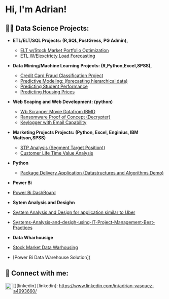 
<h1>Hi, I'm Adrian! 

<h2>👨‍💻 Data Science Projects:</h2>

- <b>ETL/ELT/SQL Projects: (R,SQL,PostGress, PG Admin),</b>
  - [ELT w/Stock Market Portfolio Optimization](https://github.com/avasquez9999/CapStone-Project-Fraud-Dection-Using-R-and-Power-Bi-for-data-Viz)
  - [ETL W/Elexctricty Load Forecasting](https://github.com/avasquez9999/SQL-AND-R-ETL-Project-Electricity-load-data-wharhousing-and-forecasting)   
  
- <b>Data Mining/Machine Learning Projects: (R,Python,Excel,SPSS),</b>
  - [Credit Card Fraud Classification Project](https://github.com/avasquez9999/CapStone-Project-Fraud-Dection-Using-R-and-Power-Bi-for-data-Viz)
  - [Predictive Modeling: (forecasting hierarchical data)](https://github.com/avasquez9999/Advanced-Forecasting-Project)
  - [Predicting Student Performance](https://github.com/avasquez9999/Predicting-Student-Performance)    
  - [Predicting Housing Prices](https://github.com/avasquez9999/Boston-Housing-predictive-modeling)

- <b>Web Scaping and Web Development: (python)</b>
  - [Wb Scrapper Movie Datafrom IBMD ](https://github.com/joshmadakor1/EncrypterPOC)
  - [Ransomware Proof of Concept (Decrypter)](https://github.com/joshmadakor1/DecrypterPOC)
  - [Keylogger with Email Capability](https://github.com/joshmadakor1/Key-Logger-With-Email)

- <b>Marketing Projects Projects: (Python, Excel, Enginius, IBM Wattson,SPSS)</b>
  - [STP Analysis (Segment Target Position)](https://github.com/avasquez9999/Positon-Segment-Target-Marketing-Analysis))
  - [Customer Life Time Value Analysis](https://github.com/avasquez9999/Custermer-Life-Time-Value-Model)

- <b>Python</b>
  - [Package Delivery Application (Datastructures and Algorithms Demo)](https://github.com/joshmadakor1/Package-Delivery-Pathfinding-Algorithm)
 - <b>Power Bi</b>
  - [Power Bi DashBoard](https://github.com/avasquez9999/CapStone-Project-Fraud-Dection-Using-R-and-Power-Bi-for-data-Viz) 
 - <b>Sytem Analysis and Desighn</b>
  - [System Analysis and Design for application similar to Uber](https://github.com/avasquez9999/System-Analysis-and-Disign-for-an-aplication-similar-to-Uber )
  - [Systems-Analysis-and-desigh-using-IT-Project-Management-Best-Practices](https://github.com/avasquez9999/Systems-Analysis-and-desigh-using-IT-Project-Management-Best-Practices)
 - <b>Data Wharhousige</b>
  - [Stock Market Data Warhousing](https://github.com/avasquez9999/SQL-AND-R-ETL-Project-Electricity-load-data-wharhousing-and-forecasting)
  - [Power Bi Data Warehouse Solution](





<h2> 🤳 Connect with me:</h2>

[<img align="left" alt="JoshMadakor | LinkedIn" width="22px" src="https://cdn.jsdelivr.net/npm/simple-icons@v3/icons/linkedin.svg" />][linkedin]
[linkedin]: https://www.linkedin.com/in/adrian-vasquez-a4993660/




